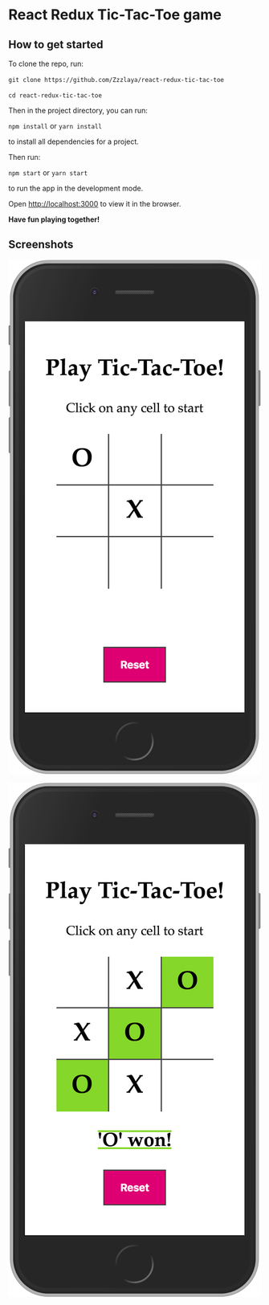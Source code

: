 # React Redux Tic-Tac-Toe game

## How to get started

To clone the repo, run:

`git clone https://github.com/Zzzlaya/react-redux-tic-tac-toe`

`cd react-redux-tic-tac-toe`

Then in the project directory, you can run:

`npm install`
or
`yarn install`

to install all dependencies for a project.

Then run:

`npm start` or `yarn start`

to run the app in the development mode.

Open [http://localhost:3000](http://localhost:3000) to view it in the browser.

**Have fun playing together!**

## Screenshots

![Tic-tac-toe game in progress](https://github.com/Zzzlaya/app_screenshots/blob/master/tic-tac-toe/tic-tac-toe_game_in_progress.png)

![Tic-tac-toe game over](https://github.com/Zzzlaya/app_screenshots/blob/master/tic-tac-toe/tic-tac-toe_game_over.png)
